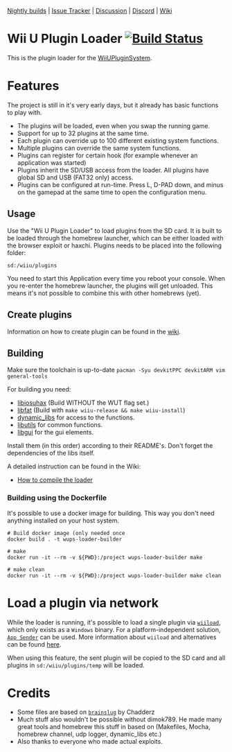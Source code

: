 ﻿[Nightly builds](https://github.com/Maschell/WiiUPluginLoader/releases) | [Issue Tracker](https://github.com/Maschell/WiiUPluginLoader/issues) | [Discussion](https://gbatemp.net/threads/wii-u-plugin-system.496659/) | [Discord](https://discord.gg/bZ2rep2) | [Wiki](https://maschell.github.io/WiiUPluginSystem/dev_overview.html)

# Wii U Plugin Loader [![Build Status](https://api.travis-ci.org/Maschell/WiiUPluginLoader.svg?branch=master)](https://travis-ci.org/Maschell/WiiUPluginLoader)

This is the plugin loader for the [WiiUPluginSystem](https://github.com/Maschell/WiiUPluginSystem).

# Features

The project is still in it's very early days, but it already has basic functions to play with.

- The plugins will be loaded, even when you swap the running game.
- Support for up to 32 plugins at the same time.
- Each plugin can override up to 100 different existing system functions.
- Multiple plugins can override the same system functions.
- Plugins can register for certain hook (for example whenever an application was started)
- Plugins inherit the SD/USB access from the loader. All plugins have global SD and USB (FAT32 only) access.
- Plugins can be configured at run-time. Press L, D-PAD down, and minus on the gamepad at the same time to open the configuration menu.

## Usage

Use the "Wii U Plugin Loader" to load plugins from the SD card. It is built to be loaded through the homebrew launcher, which can be either loaded with the browser exploit or haxchi.
Plugins needs to be placed into the following folder:

```
sd:/wiiu/plugins
```

You need to start this Application every time you reboot your console.
When you re-enter the homebrew launcher, the plugins will get unloaded.
This means it's not possible to combine this with other homebrews (yet).

## Create plugins
Information on how to create plugin can be found in the [wiki](https://maschell.github.io/WiiUPluginSystem/dev_plugin_creation_overview.html).

## Building
Make sure the toolchain is up-to-date `pacman -Syu devkitPPC devkitARM vim general-tools`

For building you need: 
- [libiosuhax](https://github.com/dimok789/libiosuhax) (Build WITHOUT the WUT flag set.)
- [libfat](https://github.com/Maschell/libfat/) (Build with `make wiiu-release && make wiiu-install`)
- [dynamic_libs](https://github.com/Maschell/dynamic_libs/tree/lib) for access to the functions.
- [libutils](https://github.com/Maschell/libutils) for common functions.  
- [libgui](https://github.com/Maschell/libgui) for the gui elements.

Install them (in this order) according to their README's. Don't forget the dependencies of the libs itself.

A detailed instruction can be found in the Wiki:

- [How to compile the loader](https://maschell.github.io/WiiUPluginSystem/dev_compile_loader.html)  

### Building using the Dockerfile
It's possible to use a docker image for building. This way you don't need anything installed on your host system.

```
# Build docker image (only needed once
docker build . -t wups-loader-builder

# make 
docker run -it --rm -v ${PWD}:/project wups-loader-builder make

# make clean
docker run -it --rm -v ${PWD}:/project wups-loader-builder make clean
```

# Load a plugin via network

While the loader is running, it's possible to load a single plugin via [`wiiload`](http://wiibrew.org/wiki/Wiiload), which only exists as a `Windows` binary. For a platform-independent solution, [`App Sender`](https://github.com/BullyWiiPlaza/App-Sender/blob/master/App%20Sender.jar?raw=true) can be used. More information about `wiiload` and alternatives can be found [here](http://wiibrew.org/wiki/Wiiload).

When using this feature, the sent plugin will be copied to the SD card and all plugins in `sd:/wiiu/plugins/temp` will be loaded.

# Credits
* Some files are based on [`brainslug`](https://github.com/Chadderz121/brainslug-wii ) by Chadderz  
* Much stuff also wouldn't be possible without dimok789. He made many great tools and homebrew this stuff in based on (Makefiles, Mocha, homebrew channel, udp logger, dynamic_libs etc.)  
* Also thanks to everyone who made actual exploits.